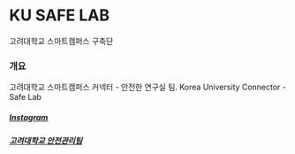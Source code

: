# KU SAFE LAB

고려대학교 스마트캠퍼스 구축단

### 개요
고려대학교 스마트캠퍼스 커넥터 - 안전한 연구실 팀.
Korea University Connector - Safe Lab

##### [Instagram](https://instagram.com/korea_university_smart)
##### [고려대학교 안전관리팀](https://kugc.korea.ac.kr)


